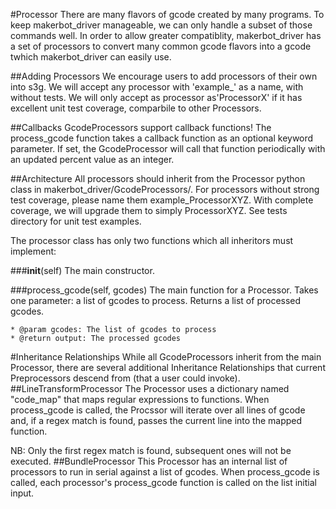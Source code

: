 #Processor
There are many flavors of gcode created by many programs.  To keep makerbot_driver manageable, we can only handle a subset of those commands well.  In order to allow greater compatiblity, makerbot_driver has a set of processors to convert many common gcode flavors into a gcode twhich makerbot_driver can easily use. 

##Adding Processors
We encourage users to add processors of their own into s3g.  We will accept any processor with 'example_' as a name, with without tests.  We will only accept as processor as'ProcessorX' if it has excellent unit test coverage, comparbile to other Processors.

##Callbacks
GcodeProcessors support callback functions!  The process_gcode function takes a callback function as an optional keyword parameter.  If set, the GcodeProcessor will call that function periodically with an updated percent value as an integer.

##Architecture
All processors should inherit from the Processor python class in makerbot_driver/GcodeProcessors/.  For processors without strong test coverage, please name them example_ProcessorXYZ. With complete coverage, we will upgrade them to simply ProcessorXYZ.  See tests directory for unit test examples. 

The processor class has only two functions which all inheritors must implement:

###__init__(self)
The main constructor.

###process_gcode(self, gcodes)
The main function for a Processor.  Takes one parameter: a list of gcodes to process.
Returns a list of processed gcodes.

    * @param gcodes: The list of gcodes to process
    * @return output: The processed gcodes

#Inheritance Relationships
While all GcodeProcessors inherit from the main Processor, there are several additional Inheritance Relationships that current Preprocessors descend from (that a user could invoke).
##LineTransformProcessor
The Processor uses a dictionary named "code_map" that maps regular expressions to functions.  When process_gcode is called, the Procssor will iterate over all lines of gcode and, if a regex match is found, passes the current line into the mapped function.

NB: Only the first regex match is found, subsequent ones will not be executed.
##BundleProcessor
This Processor has an internal list of processors to run in serial against a list of gcodes.  When process_gcode is called, each processor's process_gcode function is called on the list initial input.

